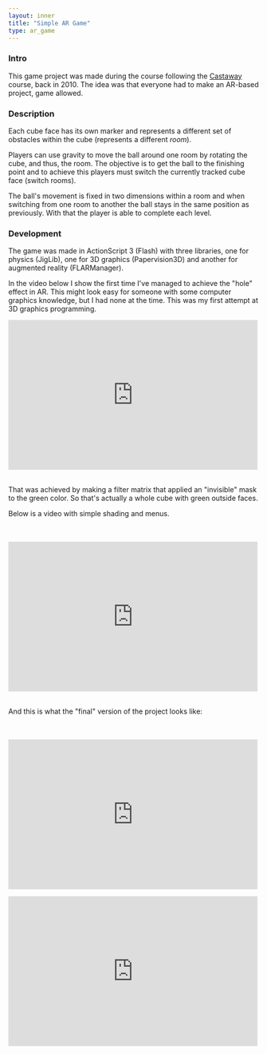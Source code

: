 ```yaml
---
layout: inner
title: "Simple AR Game"
type: ar_game
---
```


### Intro

This game project was made during the course following the <a href="{{ site.baseurl }}castaway/">Castaway</a> course, back in 2010.
The idea was that everyone had to make an AR-based project, game allowed.

### Description

Each cube face has its own marker and represents a different set of obstacles within the cube (represents a different _room_).

Players can use gravity to move the ball around one room by rotating the cube, and thus, the room. The objective is to get the ball to the finishing point and to achieve this players must switch the currently tracked cube face (switch rooms).

The ball's movement is fixed in two dimensions within a room and when switching from one room to another the ball stays in the same position as previously. With that the player is able to complete each level.

### Development

The game was made in ActionScript 3 (Flash) with three libraries, one for physics (JigLib), one for 3D graphics (Papervision3D) and another for augmented reality (FLARManager).

In the video below I show the first time I've managed to achieve the "hole" effect in AR. This might look easy for someone with some computer graphics knowledge, but I had none at the time. This was my first attempt at 3D graphics programming.

<iframe width="500" height="300" src="http://www.youtube.com/embed/_bcb7aV6zTg" frameborder="0" allowfullscreen></iframe><br><br>

That was achieved by making a filter matrix that applied an "invisible" mask to the green color. So that's actually a whole cube with green outside faces.

Below is a video with simple shading and menus.

<br><br><iframe width="500" height="300" src="http://www.youtube.com/embed/st9zMsYVs_E" frameborder="0" allowfullscreen></iframe><br><br>

And this is what the "final" version of the project looks like:

<br><br><iframe width="500" height="300" src="http://www.youtube.com/embed/T6PMxGAjBeE" frameborder="0" allowfullscreen></iframe>

<iframe width="500" height="300" src="http://www.youtube.com/embed/sMptS2Nfar0" frameborder="0" allowfullscreen></iframe>
